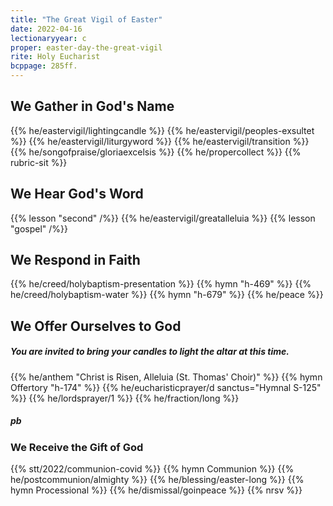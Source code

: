 ```yaml
---
title: "The Great Vigil of Easter"
date: 2022-04-16
lectionaryyear: c
proper: easter-day-the-great-vigil
rite: Holy Eucharist
bcppage: 285ff.
---
```


## We Gather in God's Name
{{% he/eastervigil/lightingcandle %}}
{{% he/eastervigil/peoples-exsultet %}}
{{% he/eastervigil/liturgyword %}}
{{% he/eastervigil/transition %}}
{{% he/songofpraise/gloriaexcelsis %}}
{{% he/propercollect %}}
{{% rubric-sit %}}

## We Hear God's Word
{{% lesson "second" /%}}
{{% he/eastervigil/greatalleluia %}}
{{% lesson "gospel" /%}}

## We Respond in Faith
{{% he/creed/holybaptism-presentation %}}
{{% hymn "h-469" %}}
{{% he/creed/holybaptism-water %}}
{{% hymn "h-679" %}}
{{% he/peace %}}

## We Offer Ourselves to God

##### You are invited to bring your candles to light the altar at this time.
{{% he/anthem "Christ is Risen, Alleluia (St. Thomas' Choir)" %}}
{{% hymn Offertory "h-174" %}}
{{% he/eucharisticprayer/d sanctus="Hymnal S-125" %}}
{{% he/lordsprayer/1 %}}
{{% he/fraction/long %}}

##### pb
### We Receive the Gift of God
{{% stt/2022/communion-covid %}}
{{% hymn Communion %}}
{{% he/postcommunion/almighty %}}
{{% he/blessing/easter-long %}}
{{% hymn Processional %}}
{{% he/dismissal/goinpeace %}}
{{% nrsv %}}
